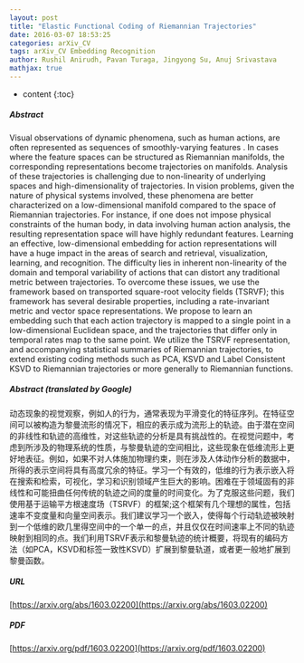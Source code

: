 ```yaml
---
layout: post
title: "Elastic Functional Coding of Riemannian Trajectories"
date: 2016-03-07 18:53:25
categories: arXiv_CV
tags: arXiv_CV Embedding Recognition
author: Rushil Anirudh, Pavan Turaga, Jingyong Su, Anuj Srivastava
mathjax: true
---
```


* content
{:toc}

##### Abstract
Visual observations of dynamic phenomena, such as human actions, are often represented as sequences of smoothly-varying features . In cases where the feature spaces can be structured as Riemannian manifolds, the corresponding representations become trajectories on manifolds. Analysis of these trajectories is challenging due to non-linearity of underlying spaces and high-dimensionality of trajectories. In vision problems, given the nature of physical systems involved, these phenomena are better characterized on a low-dimensional manifold compared to the space of Riemannian trajectories. For instance, if one does not impose physical constraints of the human body, in data involving human action analysis, the resulting representation space will have highly redundant features. Learning an effective, low-dimensional embedding for action representations will have a huge impact in the areas of search and retrieval, visualization, learning, and recognition. The difficulty lies in inherent non-linearity of the domain and temporal variability of actions that can distort any traditional metric between trajectories. To overcome these issues, we use the framework based on transported square-root velocity fields (TSRVF); this framework has several desirable properties, including a rate-invariant metric and vector space representations. We propose to learn an embedding such that each action trajectory is mapped to a single point in a low-dimensional Euclidean space, and the trajectories that differ only in temporal rates map to the same point. We utilize the TSRVF representation, and accompanying statistical summaries of Riemannian trajectories, to extend existing coding methods such as PCA, KSVD and Label Consistent KSVD to Riemannian trajectories or more generally to Riemannian functions.

##### Abstract (translated by Google)
动态现象的视觉观察，例如人的行为，通常表现为平滑变化的特征序列。在特征空间可以被构造为黎曼流形的情况下，相应的表示成为流形上的轨迹。由于潜在空间的非线性和轨迹的高维性，对这些轨迹的分析是具有挑战性的。在视觉问题中，考虑到所涉及的物理系统的性质，与黎曼轨迹的空间相比，这些现象在低维流形上更好地表征。例如，如果不对人体施加物理约束，则在涉及人体动作分析的数据中，所得的表示空间将具有高度冗余的特征。学习一个有效的，低维的行为表示嵌入将在搜索和检索，可视化，学习和识别领域产生巨大的影响。困难在于领域固有的非线性和可能扭曲任何传统的轨迹之间的度量的时间变化。为了克服这些问题，我们使用基于运输平方根速度场（TSRVF）的框架;这个框架有几个理想的属性，包括速率不变度量和向量空间表示。我们建议学习一个嵌入，使得每个行动轨迹被映射到一个低维的欧几里得空间中的一个单一的点，并且仅仅在时间速率上不同的轨迹映射到相同的点。我们利用TSRVF表示和黎曼轨迹的统计概要，将现有的编码方法（如PCA，KSVD和标签一致性KSVD）扩展到黎曼轨道，或者更一般地扩展到黎曼函数。

##### URL
[https://arxiv.org/abs/1603.02200](https://arxiv.org/abs/1603.02200)

##### PDF
[https://arxiv.org/pdf/1603.02200](https://arxiv.org/pdf/1603.02200)

